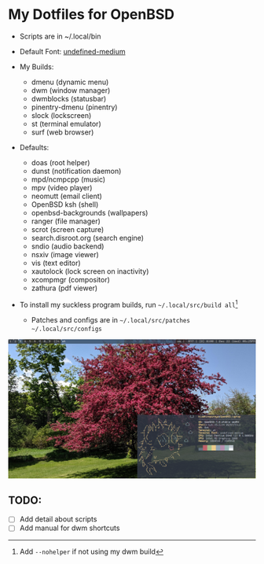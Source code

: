 # My Dotfiles for OpenBSD

- Scripts are in ~/.local/bin
- Default Font: [undefined-medium](https://github.com/andirueckel/undefined-medium)

- My Builds:
	- dmenu (dynamic menu)
	- dwm (window manager)
	- dwmblocks (statusbar)
	- pinentry-dmenu (pinentry)
	- slock (lockscreen)
	- st (terminal emulator)
	- surf (web browser)

- Defaults:
	- doas (root helper)
	- dunst (notification daemon)
	- mpd/ncmpcpp (music)
	- mpv (video player)
	- neomutt (email client)
	- OpenBSD ksh (shell)
	- openbsd-backgrounds (wallpapers)
	- ranger (file manager)
	- scrot (screen capture)
	- search.disroot.org (search engine)
	- sndio (audio backend)
	- nsxiv (image viewer)
	- vis (text editor)
	- xautolock (lock screen on inactivity) 
	- xcompmgr (compositor)
	- zathura (pdf viewer)

- To install my suckless program builds, run `~/.local/src/build all`[^1]
	- Patches and configs are in `~/.local/src/patches` `~/.local/src/configs`

![Screenshot](.local/screenshot.png)

## TODO:
- [ ] Add detail about scripts
- [ ] Add manual for dwm shortcuts

[^1]: Add `--nohelper` if not using my dwm build

